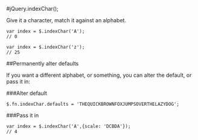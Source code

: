 #jQuery.indexChar();

Give it a character, match it against an alphabet.

    var index = $.indexChar('A');
    // 0

    var index = $.indexChar('z');
    // 25

##Permanently alter defaults

If you want a different alphabet, or something, you can alter the default, or pass it in:

###Alter default

    $.fn.indexChar.defaults = 'THEQUICKBROWNFOXJUMPSOVERTHELAZYDOG';

###Pass it in

    var index = $.indexChar('A',{scale: 'DCBDA'});
    // 4

